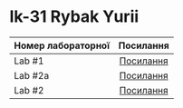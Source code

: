 # Ik-31 Rybak Yurii 
| Номер лабораторної | Посилання |
| ------------- |:------------------:| 
| Lab #1 |[Посилання](https://github.com/Yura47/Yurii-Rybak-IK-31/tree/master/Lab_1) |
| Lab #2a |[Посилання](https://github.com/Yura47/Yurii-Rybak-IK-31/tree/master/Lab_2a) |
| Lab #2 |[Посилання](https://github.com/Yura47/Yurii-Rybak-IK-31/tree/master/lab_2) |



